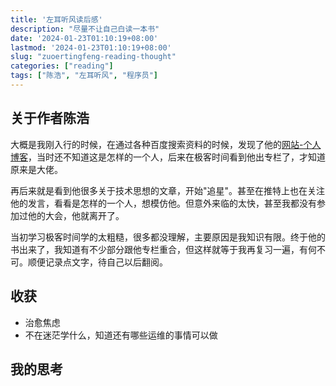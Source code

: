 ```yaml
---
title: '左耳听风读后感'
description: "尽量不让自己白读一本书"
date: '2024-01-23T01:10:19+08:00'
lastmod: '2024-01-23T01:10:19+08:00'
slug: "zuoertingfeng-reading-thought"
categories: ["reading"]
tags: ["陈浩", "左耳听风", "程序员"]
---
```


## 关于作者陈浩

大概是我刚入行的时候，在通过各种百度搜索资料的时候，发现了他的[网站-个人博客](https://coolshell.cn/haoel)，当时还不知道这是怎样的一个人，后来在极客时间看到他出专栏了，才知道原来是大佬。

再后来就是看到他很多关于技术思想的文章，开始"追星"。甚至在推特上也在关注他的发言，看看是怎样的一个人，想模仿他。但意外来临的太快，甚至我都没有参加过他的大会，他就离开了。

当初学习极客时间学的太粗糙，很多都没理解，主要原因是我知识有限。终于他的书出来了，我知道有不少部分跟他专栏重合，但这样就等于我再复习一遍，有何不可。顺便记录点文字，待自己以后翻阅。

## 收获

- 治愈焦虑
- 不在迷茫学什么，知道还有哪些运维的事情可以做


## 我的思考




